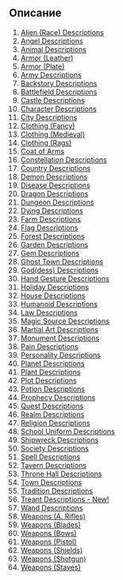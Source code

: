 ## Описание

<ol class="mainOl">
<li><a href="alien-descriptions.php">Alien (Race) Descriptions</a></li>
<li><a href="angel-descriptions.php">Angel Descriptions</a></li>
<li><a href="animal-descriptions.php">Animal Descriptions</a></li>
<li><a href="leather-armor-descriptions.php">Armor (Leather)</a></li>
<li><a href="plate-armor-descriptions.php">Armor (Plate)</a></li>
<li><a href="army-descriptions.php">Army Descriptions</a></li>
<li><a href="backstory-descriptions.php">Backstory Descriptions</a></li>
<li><a href="battlefield-descriptions.php">Battlefield Descriptions</a></li>
<li><a href="castle-descriptions.php">Castle Descriptions</a></li>
<li><a href="character-descriptions.php">Character Descriptions</a></li>
<li><a href="city-descriptions.php">City Descriptions</a></li>
<li><a href="fancy-clothing-descriptions.php">Clothing (Fancy)</a></li>
<li><a href="medieval-clothing-descriptions.php">Clothing (Medieval)</a></li>
<li><a href="rag-clothing-descriptions.php">Clothing (Rags)</a></li>
<li><a href="coat-of-arms-descriptions.php">Coat of Arms</a></li>
<li><a href="constellation-descriptions.php">Constellation Descriptions</a></li>
<li><a href="country-descriptions.php">Country Descriptions</a></li>
<li><a href="demon-descriptions.php">Demon Descriptions</a></li>
<li><a href="disease-descriptions.php">Disease Descriptions</a></li>
<li><a href="dragon-descriptions.php">Dragon Descriptions</a></li>
<li><a href="dungeon-descriptions.php">Dungeon Descriptions</a></li>
<li><a href="dying-descriptions.php">Dying Descriptions</a></li>
<li><a href="farm-descriptions.php">Farm Descriptions</a></li>
<li><a href="flag-descriptions.php">Flag Descriptions</a></li>
<li><a href="forest-descriptions.php">Forest Descriptions</a></li>
<li><a href="garden-descriptions.php">Garden Descriptions</a></li>
<li><a href="gem-descriptions.php">Gem Descriptions</a></li>
<li><a href="ghost-town-descriptions.php">Ghost Town Descriptions</a></li>
<li><a href="god-descriptions.php">God(dess) Descriptions</a></li>
<li><a href="hand-gesture-descriptions.php">Hand Gesture Descriptions</a></li>
<li><a href="holiday-descriptions.php">Holiday Descriptions</a></li>
<li><a href="house-descriptions.php">House Descriptions</a></li>
<li><a href="humanoid-descriptions.php">Humanoid Descriptions</a></li>
<li><a href="law-descriptions.php">Law Descriptions</a></li>
<li><a href="magic-source-descriptions.php">Magic Source Descriptions</a></li>
<li><a href="martial-art-descriptions.php">Martial Art Descriptions</a></li>
<li><a href="monument-descriptions.php">Monument Descriptions</a></li>
<li><a href="pain-descriptions.php">Pain Descriptions</a></li>
<li><a href="personality-descriptions.php">Personality Descriptions</a></li>
<li><a href="planet-descriptions.php">Planet Descriptions</a></li>
<li><a href="plant-descriptions.php">Plant Descriptions</a></li>
<li><a href="plot-descriptions.php">Plot Descriptions</a></li>
<li><a href="potion-descriptions.php">Potion Descriptions</a></li>
<li><a href="prophecy-descriptions.php">Prophecy Descriptions</a></li>
<li><a href="quest-descriptions.php">Quest Descriptions</a></li>
<li><a href="realm-descriptions.php">Realm Descriptions</a></li>
<li><a href="religion-descriptions.php">Religion Descriptions</a></li>
<li><a href="school-uniform-descriptions.php">School Uniform Descriptions</a></li>
<li><a href="shipwreck-descriptions.php">Shipwreck Descriptions</a></li>
<li><a href="society-descriptions.php">Society Descriptions</a></li>
<li><a href="spell-descriptions.php">Spell Descriptions</a></li>
<li><a href="tavern-descriptions.php">Tavern Descriptions</a></li>
<li><a href="throne-hall-descriptions.php">Throne Hall Descriptions</a></li>
<li><a href="town-descriptions.php">Town Descriptions</a></li>
<li><a href="tradition-descriptions.php">Tradition Descriptions</a></li>
<li><a href="treant-descriptions.php">Treant Descriptions <span class="red">- New!</span></a></li>
<li><a href="wand-descriptions.php">Wand Descriptions</a></li>
<li><a href="rifle-descriptions.php">Weapons (A. Rifles)</a></li>
<li><a href="weapon-descriptions.php">Weapons (Blades)</a></li>
<li><a href="bow-descriptions.php">Weapons (Bows)</a></li>
<li><a href="pistol-descriptions.php">Weapons (Pistol)</a></li>
<li><a href="shield-descriptions.php">Weapons (Shields)</a></li>
<li><a href="shotgun-descriptions.php">Weapons (Shotgun)</a></li>
<li><a href="staff-descriptions.php">Weapons (Staves)</a></li>
</ol>
